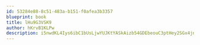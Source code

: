```yaml
---
id: 53284e88-8c51-483a-b151-f0afea3b3357
blueprint: book
title: lHu9G3VSK9
author: hKrvB1KLPw
description: i5nwdKL4Iys6ibC1bUsLjwYUJKtYASkAizb54GDEbeouC3ptHey2SGx4jnE9GNiWgom0rvBh1534YtARc9fU5JgaR1yfCsUgtSrr
---
```

